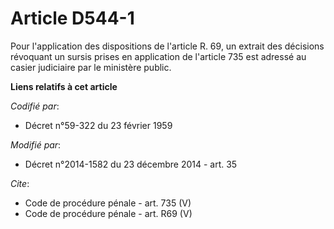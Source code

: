 # Article D544-1

Pour l'application des dispositions de l'article R. 69, un extrait des décisions révoquant un sursis prises en application de
l'article 735 est adressé au casier judiciaire par le ministère public.

**Liens relatifs à cet article**

_Codifié par_:

  - Décret n°59-322 du 23 février 1959

_Modifié par_:

  - Décret n°2014-1582 du 23 décembre 2014 - art. 35

_Cite_:

  - Code de procédure pénale - art. 735 (V)
  - Code de procédure pénale - art. R69 (V)
